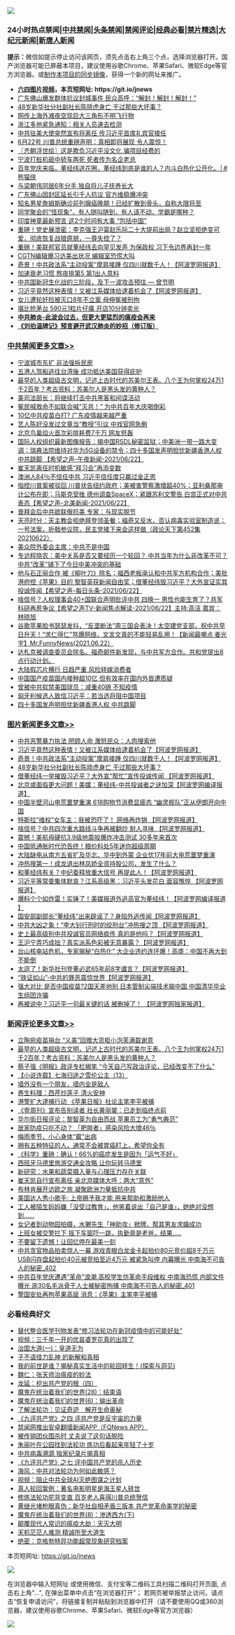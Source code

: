 ![](https://raw.githubusercontent.com/fqnews/bnews/master/64photo/fqnews-qr.jpg)

<div id="tt">
<h3>24小时热点禁闻|<a href="#%E4%B8%AD%E5%85%B1%E7%A6%81%E9%97%BB%E6%9B%B4%E5%A4%9A%E6%96%87%E7%AB%A0">中共禁闻</a>|<a href="#%E5%9B%BE%E7%89%87%E6%96%B0%E9%97%BB%E6%9B%B4%E5%A4%9A%E6%96%87%E7%AB%A0">头条禁闻</a>|<a href="#%E6%96%B0%E9%97%BB%E8%AF%84%E8%AE%BA%E6%9B%B4%E5%A4%9A%E6%96%87%E7%AB%A0">禁闻评论|<a href="#%E5%BF%85%E7%9C%8B%E7%BB%8F%E5%85%B8%E5%A5%BD%E6%96%87">经典必看|<a href="/video.md#%E7%A6%81%E7%89%87%E7%B2%BE%E9%80%89">禁片精选</a>|<a href="https://github.com/fqnews/djy/blob/master/gb/nf1351518.md#1">大纪元新闻</a>|<a href="https://github.com/fqnews/ntdtv/blob/master/gb/prog204.md#1">新唐人新闻</a></h3>
<div><b>提示：</b>微信如提示停止访问该网页，须先点击右上角三个点，选择浏览器打开。国产浏览器可能已屏蔽本项目，建议使用谷歌Chrome、苹果Safari、微软Edge等官方浏览器。或<a href="https://github.com/fqnews/bnews/blob/master/%E5%88%B6%E4%BD%9Cgit%E7%A6%81%E9%97%BB%E9%95%9C%E5%83%8F.md">制作本项目的同步镜像</a>，获得一个新的网址来推广。</div>
<ul>
<li><b><a href="http://d1.bdrive.tk/64.mp4" target="_blank">六四图片视频</a>，本页短网址: https://git.io/jnews</b></li>
<li><a href="/cbnews/20210622/1572074.md">广东佛山爆发群体抗议封城事件 民众高呼：“解封！解封！解封！”</a></li>
<li><a href="/topimagenews/20210623/1572334.md">48岁新华社分社副社长陈晓虎身亡 干过那些大坏事？</a></li>
<li><a href="/cnnews/20210623/1572352.md">网传上海外滩夜空现巨大三角形不明飞行物</a></li>
<li><a href="/cbnews/20210622/1572120.md">浙江多地紧急通知：相关人员速去检测</a></li>
<li><a href="/comments/20210623/1572251.md">中共驻美大使突然宣布将离任 传习近平首席礼宾官接任</a></li>
<li><a href="/bannedvideo/20210623/1572357.md">6月22号  川普总统重磅声明：真相即将展现 令人震惊！</a></li>
<li><a href="/ssgc/20210623/1572429.md">〖兲朝浮世绘〗这是欺负习近平没文化 骗项目经费的</a></li>
<li><a href="/cbnews/20210623/1572335.md">宁波打桩机砸中轿车两死 死者传为名企老总</a></li>
<li><a href="/comments/20210623/1572289.md">百年党庆来临，董经纬送花圈，董经纬到底是谁的人？内斗白热化公开化。│#熊猫侠</a></li>
<li><a href="/yule/20210623/1572353.md">与梁朝伟同居6年分手 独自将儿子抚养长大</a></li>
<li><a href="/cnnews/20210622/1572220.md">广东佛山因封区延长引千人抗议 官方维稳爆冲突</a></li>
<li><a href="/yule/20210623/1572521.md">知名男星詹姆斯确诊前列腺癌晚期！已经扩散到骨头，自称大限将至</a></li>
<li><a href="/funmedia/20210623/1572371.md">同学聚会的“怪现象”，有人随叫随到，有人请不动，学霸是哪种？</a></li>
<li><a href="/worldnews/20210623/1572410.md">印度神童最新预言 这2个时间有大事 “包括中国”</a></li>
<li><a href="/bannedvideo/20210623/1572564.md">重磅！党史展泄密：李克强王沪甯赵乐际二十大提前出局？赵立坚拒绝变可爱，彻底恢复战狼原貌，一尊失控了？</a></li>
<li><a href="/comments/20210623/1572625.md">重磅！美联邦官员就董经纬去向罕见发声 为保政权 习下令边界再封一年</a></li>
<li><a href="/cbnews/20210622/1572147.md">CGTN编辑爆习访美出状况 编辑室恐慌大叫</a></li>
<li><a href="/topimagenews/20210623/1572594.md">奇景！中共政法系“主动投案”摩肩接踵 仅四川就数千人！【阿波罗网报道】</a></li>
<li><a href="/health/20210623/1572553.md">加速衰老习惯 熬夜排第5 第1出人意料</a></li>
<li><a href="/comments/20210622/1571945.md">中共国新冠生化战的三阶段，及下一波攻击预估 — 曾节明</a></li>
<li><a href="/topimagenews/20210623/1572656.md">习近平竟然这种表情！又被江系媒体给逮着机会了【阿波罗网报道】</a></li>
<li><a href="/cbnews/20210622/1572143.md">女儿遭轮奸险被灭口8年不立案 母伸冤被刑拘</a></li>
<li><a href="/cbnews/20210623/1572297.md">堪比抢茅台 590元1粒片仔癀 开店10分钟卖光</a></li>
<li><b><a href="/comments/20200211/1275071.md" target="_blank">中共肺炎-此波会过去，但更大更猛烈的瘟疫会再来</a></b></li>
<li><b><a href="/comments/20200207/1272816.md" target="_blank">《刘伯温碑记》预言避开武汉肺炎的妙招（修订版）</a></b></li>
</ul>
</div>

<div class="catlist">
<h3><a href="/cbnews/" target="_blank">中共禁闻</a><span><a href="/cbnews/" target="_blank" rel="nofollow">更多文章>></a></span></h3>
<ul>
<li><a href="/cbnews/20210623/1572786.md" target="_blank">宁波城市东扩 非法强拆民房</a></li>
<li><a href="/cbnews/20210623/1572783.md" target="_blank">五港人驾船逃往台湾後 成功抵达美国获得庇护</a></li>
<li><a href="/comments/20210623/1572779.md" target="_blank">最早的人类超级古文明，记述上古时代的苏美尔王表。八个王为何掌权24万1千2百年？考古资料：苏美尔人是黑头发的黄种人？</a></li>
<li><a href="/cbnews/20210623/1572741.md" target="_blank">美司法部长：将继续打击中共黑客和间谍活动</a></li>
<li><a href="/cbnews/20210623/1572740.md" target="_blank">冤民喊救命不如联合喊“灭共！” 为中共百年大庆喝倒彩</a></li>
<li><a href="/cbnews/20210623/1572712.md" target="_blank">10亿中共疫苗白打? 广东疫情越来越严重</a></li>
<li><a href="/cbnews/20210623/1572677.md" target="_blank">艺人陈好没发过文章当“教授”引议 中戏官网急删</a></li>
<li><a href="/cbnews/20210623/1572657.md" target="_blank">北京鸟巢焰火首次彩排耗费7千万 网友怒轰</a></li>
<li><a href="/comments/20210623/1572638.md" target="_blank">国际人权组织最新图像报告：揭中国RSDL秘密监狱；中美洲一带一路大变调；瑞典法院维持对华为5G设备的禁令；四十多国发声明担忧新疆香港人权 中共跳脚 【希望之声-午夜新闻-2021/06/22】</a></li>
<li><a href="/cbnews/20210623/1572636.md" target="_blank">崔天凯离任时机敏感“拜习会”再添变数</a></li>
<li><a href="/cbnews/20210623/1572595.md" target="_blank">澳洲人84％不信任中共 习近平信任度只赢过金正恩</a></li>
<li><a href="/comments/20210623/1572582.md" target="_blank">指控川普案被驳回 川普状告纽约政府；美被害警察激增超40%；亚利桑那审计公布在即；马斯克受挫  德州调查SpaceX；紧跟苏利文警告 白宫正式对中共表态【希望之声-北美新闻-2021/06/22】</a></li>
<li><a href="/cbnews/20210623/1572569.md" target="_blank">普拜会后中共欲联俄抗美 专家：与现实脱节</a></li>
<li><a href="/cbnews/20210623/1572547.md" target="_blank">天亮时分：天主教会拒绝拜登领圣餐；福奇又反水，否认病毒实验室制造说；一号法案，折戟参议院，民主党接下来会这样做（政论天下第452集 20210622）</a></li>
<li><a href="/cbnews/20210623/1572454.md" target="_blank">美众院外委会主席：中共不是中国</a></li>
<li><a href="/comments/20210623/1572447.md" target="_blank">专访程晓农：美中关系是否又要经历一个轮回？ 中共当年为什么非改革不可？中共“改革”铺下了今日中美冲突的基础</a></li>
<li><a href="/comments/20210623/1572434.md" target="_blank">他与石正丽合作 被《柳叶刀》除名；福西老板承认和中共军方机构合作；美批港府控《苹果》目的 黎智英获新闻自由奖；借董经纬毁习近平？大外宣证实其投诚传闻【希望之声-每日头条-2021/06/22】</a></li>
<li><a href="/comments/20210623/1572433.md" target="_blank">啥信号？人权理事会40+国联合声明批评中共 四换一 男性也能生育了？共军科研再惹争议【希望之声TV-新闻焦点解读-2021/06/22】主持:高洁  嘉宾： 林晓旭</a></li>
<li><a href="/comments/20210623/1572432.md" target="_blank">谷歌苹果脸书瑟瑟发抖，“反垄断法”周三国会表决！太空建党支部，祝中共早日升天！“求仁得仁”骂爆网络，文言文真的不能轻易乱用！【新闻最嘲点 姜光宇】Mr.FunnyNews(2021.06.22）‬</a></li>
<li><a href="/comments/20210623/1572428.md" target="_blank">达札克被调查委员会除名。福奇邮件新发现，与中共军方合作。共和党提出8点行动计划。</a></li>
<li><a href="/cbnews/20210623/1572404.md" target="_blank">大陆假芯片横行 日趋严重 风险转嫁消费者</a></li>
<li><a href="/cbnews/20210623/1572370.md" target="_blank">中国国产疫苗国内接种超10亿 但有效率在国内外皆遭质疑</a></li>
<li><a href="/cbnews/20210623/1572345.md" target="_blank">曾被中共软禁美国球员：减重40磅 不知疫情</a></li>
<li><a href="/cbnews/20210623/1572344.md" target="_blank">匈牙利候选人致信习近平：若当选将阻中国项目</a></li>
<li><a href="/cbnews/20210623/1572343.md" target="_blank">四十多国发声明担忧新疆香港人权 中共跳脚</a></li>

</ul>
</div>
<div class="catlist">
<h3><a href="/topimagenews/" target="_blank">图片新闻</a><span><a href="/topimagenews/" target="_blank" rel="nofollow">更多文章>></a></span></h3>
<ul>
<li><a href="/topimagenews/20210623/1572689.md" target="_blank">中共恶警暴力执法 罔顾人命 激怒民众：人肉搜索他</a></li>
<li><a href="/topimagenews/20210623/1572656.md" target="_blank">习近平竟然这种表情！又被江系媒体给逮着机会了【阿波罗网报道】</a></li>
<li><a href="/topimagenews/20210623/1572594.md" target="_blank">奇景！中共政法系“主动投案”摩肩接踵 仅四川就数千人！【阿波罗网报道】</a></li>
<li><a href="/topimagenews/20210623/1572334.md" target="_blank">48岁新华社分社副社长陈晓虎身亡 干过那些大坏事？</a></li>
<li><a href="/topimagenews/20210622/1571979.md" target="_blank">借董经纬一举摧毁习近平？大外宣“帮忙”宣传投诚传闻 【阿波罗网报道】</a></li>
<li><a href="/topimagenews/20210622/1571863.md" target="_blank">北京或面临更大问题！美媒：董经纬-中共投诚者之谜加深【阿波罗网编译报道】</a></li>
<li><a href="/topimagenews/20210621/1571349.md" target="_blank">中国半壁河山电荒噩梦重演 618购物节消费显疲态 “幽灵舰队”正从伊朗开向中国</a></li>
<li><a href="/topimagenews/20210621/1571238.md" target="_blank">特斯拉“维权”女车主：我被恐吓了！ 网络再炸锅 【阿波罗网报道】</a></li>
<li><a href="/topimagenews/20210621/1571162.md" target="_blank">啥信号？中共四次重大路线斗争再被翻炒 耐人寻味 【阿波罗网报道】</a></li>
<li><a href="/topimagenews/20210621/1571069.md" target="_blank">震撼！美航母硬抗3.9级地震般爆炸冲击测试 30多年来首次</a></li>
<li><a href="/topimagenews/20210621/1570856.md" target="_blank">中国低通胀时代恐告终！粮价料处5年迷你超级周期</a></li>
<li><a href="/topimagenews/20210620/1570841.md" target="_blank">大陆缺电从南方五省扩及华北、华中到外蒙 企业忧17年前大电荒噩梦重演</a></li>
<li><a href="/topimagenews/20210620/1570595.md" target="_blank">冲热搜第一！成龙退出林凤娇全资持股公司，发生了什么？</a></li>
<li><a href="/topimagenews/20210620/1570532.md" target="_blank">和董经纬有关？中纪委释放重大信号 再提此人！【阿波罗网报道】</a></li>
<li><a href="/topimagenews/20210619/1570003.md" target="_blank">习近平等常委集体默哀？江系高级黑：习近平头发花白 面容憔悴 【阿波罗网报道】</a></li>
<li><a href="/topimagenews/20210619/1569734.md" target="_blank">爆料个个如炸雷！实锤了！美媒报道外逃高官为董经纬！【阿波罗网编译报道 】</a></li>
<li><a href="/topimagenews/20210618/1569604.md" target="_blank">国安部副部长“董经纬”出来辟谣了？身陷外逃传闻【阿波罗网报道】</a></li>
<li><a href="/topimagenews/20210618/1569201.md" target="_blank">中共大凶之象！“李大钊行刑时的绞刑台”冲热搜之顶 【阿波罗网报道】</a></li>
<li><a href="/topimagenews/20210617/1568586.md" target="_blank">史上最高级别中共投诚官员网络疯传 真的是他吗？【阿波罗网报道】</a></li>
<li><a href="/topimagenews/20210617/1568585.md" target="_blank">王沪宁弄巧成拙？真实派系色彩被无意暴露？【阿波罗网报道】</a></li>
<li><a href="/topimagenews/20210616/1567991.md" target="_blank">台山核电站危机，专家揭秘“白热化” 大企业违约连环爆！高盛：中国不再大到不能倒</a></li>
<li><a href="/topimagenews/20210616/1567809.md" target="_blank">太逗了！新华社刊登董必武65年前8字谶言？【阿波罗网报道】</a></li>
<li><a href="/topimagenews/20210616/1567674.md" target="_blank">“铁证如山”-中共的罪恶震惊世界【阿波罗网报道】</a></li>
<li><a href="/topimagenews/20210615/1567286.md" target="_blank">强大对比 是否中国疫苗?2国天差地别 日本管制尖端技术输中国 中国清华毕业生组团诈骗</a></li>
<li><a href="/topimagenews/20210615/1567099.md" target="_blank">再被说中？习近平一句最关键的话 被删掉了！ 【阿波罗网独家报道】</a></li>

</ul>
</div>
<div class="catlist">
<h3><a href="/comments/" target="_blank">新闻评论</a><span><a href="/comments/" target="_blank" rel="nofollow">更多文章>></a></span></h3>
<ul>
<li><a href="/comments/20210623/1572784.md" target="_blank">立陶宛疫苗捐台 “义美”回赠大货柜小泡芙满载谢意</a></li>
<li><a href="/comments/20210623/1572779.md" target="_blank">最早的人类超级古文明，记述上古时代的苏美尔王表。八个王为何掌权24万1千2百年？考古资料：苏美尔人是黑头发的黄种人？</a></li>
<li><a href="/comments/20210623/1572772.md" target="_blank">蔡子强《明报》政评专栏搁笔 “今天自己写政治评论，已经改变不了什么”</a></li>
<li><a href="/comments/20210623/1572771.md" target="_blank">【小说连载】七海归途之雪伦公主（13）</a></li>
<li><a href="/comments/20210623/1572758.md" target="_blank">墙外没有一个朋友，墙内全是敌人</a></li>
<li><a href="/comments/20210623/1572734.md" target="_blank">养生料理：西芹炒莲子 清火安神</a></li>
<li><a href="/comments/20210623/1572720.md" target="_blank">港警扩大逮捕行动 《苹果日报》社论主笔李平被捕</a></li>
<li><a href="/comments/20210623/1572717.md" target="_blank">《壹周刊》宣布告别读者 社长黄丽裳：已走到临终点前</a></li>
<li><a href="/comments/20210623/1572716.md" target="_blank">华尔街日报评论：黎智英为自由而战 苹果员工为“勇气典范”</a></li>
<li><a href="/comments/20210623/1572707.md" target="_blank">居家防疫只吃不动？ 「肥胖者」感染风险大增46％</a></li>
<li><a href="/comments/20210623/1572706.md" target="_blank">梅雨季节，小心身体“霉”出病</a></li>
<li><a href="/comments/20210623/1572705.md" target="_blank">拥有五种特征的人，通常不会被胃癌盯上，希望你全有</a></li>
<li><a href="/comments/20210623/1572704.md" target="_blank">《科学》重磅：确认！66%的癌症发生是因为「运气不好」</a></li>
<li><a href="/comments/20210623/1572703.md" target="_blank">西班牙马德里旅游交通全攻略 让你玩转马德里</a></li>
<li><a href="/comments/20210623/1572688.md" target="_blank">新研究：水果和蔬菜摄入量与心理压力存在关联</a></li>
<li><a href="/comments/20210623/1572683.md" target="_blank">崔天凯自行宣布离任 亲北京媒体大呼：两大“意外”</a></li>
<li><a href="/comments/20210623/1572670.md" target="_blank">布林肯展开访欧之旅 凝聚欧洲力量抵抗中共</a></li>
<li><a href="/comments/20210623/1572669.md" target="_blank">美国达人秀小歌手: 上帝赐予我才能 用来帮助和激励他人</a></li>
<li><a href="/comments/20210623/1572668.md" target="_blank">工人被陌生妈妈嫌「没受过教育」，他笑着说出「自己是谁」，她绝对没想到……</a></li>
<li><a href="/comments/20210623/1572667.md" target="_blank">女记者到动物园拍摄，水獭先生「神助攻」掀牌，帮其男友求婚成功</a></li>
<li><a href="/comments/20210623/1572666.md" target="_blank">上班女被交警拦下 摇下车窗吓一跳，执勤竟是老爸，结果&#8230;..</a></li>
<li><a href="/comments/20210623/1572665.md" target="_blank">不要留下遗憾！让回忆停在最美一刻</a></li>
<li><a href="/comments/20210623/1572652.md" target="_blank">中共贪官物品拍卖惊人一幕 游戏青眼白龙金卡起拍价80元竞价超8千万元 USB闪存盘起拍价40元被竞拍至近4万元 被紧急叫停 内幕曝光 中南海不可告人的秘密_402</a></li>
<li><a href="/comments/20210623/1572651.md" target="_blank">中共百年党庆遭遇“革命”浪潮 高校学生仿革命手段维权 中南海恐慌 内部文件曝光 逾30名毛派骨干人士被秘密拘捕 中南海不可告人的秘密_401</a></li>
<li><a href="/comments/20210623/1572646.md" target="_blank">警国安处再拘苹果高层 消息：《苹果》主笔李平被捕</a></li>

</ul>
</div>

<div class="catlist">
<h3>必看经典好文</h3>
<ul>
<li><a href="/comments/20210403/1518906.md" target="_blank">替代整合医学刊物发表“修习法轮功在新冠疫情中的可能好处”</a></li>
<li><a href="/aomi/qiwen/20151223/484507.md" target="_blank">视频：三千年一开的优昙婆罗花真的出现了</a></li>
<li><a href="/cbnews/20180307/911097.md" target="_blank">治国大道(一)：皇道无为</a></li>
<li><a href="/comments/20190427/1119935.md" target="_blank">子不语怪力乱神 的新解和真相</a></li>
<li><a href="/comments/20200715/1359453.md" target="_blank">我的前世是谁？揭秘真实生活中的轮回转生！(探索与洞见)</a></li>
<li><a href="/comments/20200224/1282494.md" target="_blank">魏仁：张天师治瘟疫的妙法</a></li>
<li><a href="/comments/20200930/1405812.md" target="_blank">龙延：挖出共产党的根（四）</a></li>
<li><a href="/comments/20181228/1054609.md" target="_blank">魔鬼在统治着我们的世界(28)：结束语</a></li>
<li><a href="/topimagenews/20180524/947358.md" target="_blank">魔鬼在统治着我们的世界(6)：输出革命</a></li>
<li><a href="/comments/20200307/1289968.md" target="_blank">了解法轮功：见证奇迹　解开生命奥秘</a></li>
<li><a href="/bookonline/20131116/201053.md" target="_blank">《九评共产党》之四 评共产党是反宇宙的力量</a></li>
<li><a href="/comments/20200503/1322531.md" target="_blank">禁闻网推出安卓翻墙新闻APP（FQNews APP）</a></li>
<li><a href="/cbnews/20210331/1516754.md" target="_blank">被传销团伙围杀时 丈夫说了这句话脱险</a></li>
<li><a href="/comments/20210216/1488271.md" target="_blank">朱丽叶在公园找到法轮功 炼功后看起来年轻了十岁</a></li>
<li><a href="/ccpdope/20200412/1311165.md" target="_blank">中共病毒溯源 独家纪录片揭真相</a></li>
<li><a href="/bookonline/20131116/201048.md" target="_blank">《九评共产党》之七 评中国共产党的杀人历史</a></li>
<li><a href="/comments/20191218/1228234.md" target="_blank">海风：中共对法轮功为何如此敏感？</a></li>
<li><a href="/comments/20201221/1451945.md" target="_blank">视频：阻止中共全球AI灭绝图谋之计划</a></li>
<li><a href="/comments/20200523/1332915.md" target="_blank">真人轮回案例：著名电影明星是海王星人转世</a></li>
<li><a href="/comments/20210312/1502969.md" target="_blank">修炼法轮功驼背变直 百岁老人喜得川普总统贺信</a></li>
<li><a href="/lifebaike/20180921/1001174.md" target="_blank">黄继光堵枪眼真伪：新华社自相矛盾三版本 共产党革命美学的秘密</a></li>
<li><a href="/topimagenews/20180527/948714.md" target="_blank">魔鬼在统治着我们的世界(8)：渗透西方(下)</a></li>
<li><a href="/comments/20200619/783185.md" target="_blank">颠覆现代人常识的瘟疫大劫：天灭大明</a></li>
<li><a href="/comments/20210302/1496716.md" target="_blank">天机茫茫人难测 精诚所至大道生</a></li>
<li><a href="/comments/20200705/783265.md" target="_blank">绝密：克格勃特异功能超常现象研究档案</a></li>

</ul>
</div>

本页短网址: https://git.io/jnews

![](https://raw.githubusercontent.com/fqnews/bnews/master/64photo/fqnews-qr.jpg)

在浏览器中输入短网址 或使用微信、支付宝等二维码工具扫描二维码打开页面, 点击右上角"...", 在弹出菜单中点击“在浏览器打开”； 若网页被举报禁止访问，请点击“恢复申请访问”，将链接复制并粘贴到浏览器中打开（请不要使用QQ或360浏览器，建议使用谷歌Chrome、苹果Safari、微软Edge等官方浏览器）

![](https://raw.githubusercontent.com/fqnews/bnews/master/64photo/wx.jpg)
